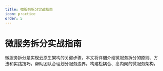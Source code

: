 ```yaml
---
title: 微服务拆分实战指南
icon: practice
order: 5
---
```


# 微服务拆分实战指南

微服务拆分是实现云原生架构的关键步骤，本文将详细介绍微服务拆分的原则、方法和实践技巧，帮助团队合理划分服务边界，构建松耦合、高内聚的微服务架构。

